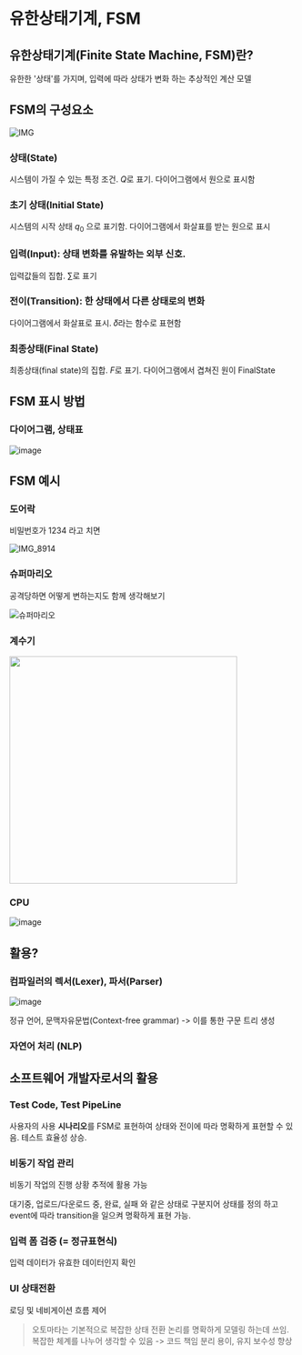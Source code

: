 
유한상태기계, FSM
====

## 유한상태기계(Finite State Machine, FSM)란?

유한한 '상태'를 가지며, 입력에 따라 상태가 변화 하는 추상적인 계산 모델

## FSM의 구성요소
![IMG](https://img1.daumcdn.net/thumb/R1280x0/?scode=mtistory2&fname=https%3A%2F%2Fblog.kakaocdn.net%2Fdn%2Fx4VuD%2Fbtq22EVo2dp%2FmdhKVKE4dvkh1DnS4h7kY0%2Fimg.png)
### 상태(State)
시스템이 가질 수 있는 특정 조건. $`Q`$로 표기. 다이어그램에서 원으로 표시함
### 초기 상태(Initial State)
시스템의 시작 상태 $`q_0`$ 으로 표기함. 다이어그램에서 화살표를 받는 원으로 표시
### 입력(Input): 상태 변화를 유발하는 외부 신호.
입력값들의 집합. $`∑`$로 표기
### 전이(Transition): 한 상태에서 다른 상태로의 변화
다이어그램에서 화살표로 표시. 𝛿라는 함수로 표현함 
### 최종상태(Final State)
최종상태(final state)의 집합. $`F`$로 표기. 다이어그램에서 겹쳐진 원이 FinalState


## FSM 표시 방법

### 다이어그램, 상태표

![image](https://github.com/user-attachments/assets/b6e1acfe-2905-4fe0-abff-0c5f946f1ca3)


## FSM 예시

### 도어락

비밀번호가 1234 라고 치면

![IMG_8914](https://github.com/user-attachments/assets/862405fa-1ec3-4c69-b1b7-9d2463d74a53)

### 슈퍼마리오 

공격당하면 어떻게 변하는지도 함께 생각해보기

![슈퍼마리오](https://www.ashishvishwakarma.com/GoF-Design-Patterns-by-Example/State-Pattern/assets/mario-finite-state-machine.jpg)

### 계수기
<img width="400" src="https://github.com/user-attachments/assets/14253ae9-b211-4628-b369-f85618414d99">


### CPU
![image](https://github.com/user-attachments/assets/c08211c0-5d9d-435f-b292-4597a22b773b)

## 활용?

### 컴파일러의 렉서(Lexer), 파서(Parser)
![image](https://github.com/user-attachments/assets/4c2335bf-c5fb-4238-b1c5-b76e50c5fdac)

정규 언어, 문맥자유문법(Context-free grammar) -> 이를 통한 구문 트리 생성 

### 자연어 처리 (NLP)


## 소프트웨어 개발자로서의 활용

### Test Code, Test PipeLine

사용자의 사용 **시나리오**를 FSM로 표현하여 상태와 전이에 따라 명확하게 표현할 수 있음. 테스트 효율성 상승. 

### 비동기 작업 관리

비동기 작업의 진행 상황 추적에 활용 가능

대기중, 업로드/다운로드 중, 완료, 실패 와 같은 상태로 구분지어 상태를 정의 하고 event에 따라 transition을 일으켜 명확하게 표현 가능.

### 입력 폼 검증 (= 정규표현식)

입력 데이터가 유효한 데이터인지 확인

### UI 상태전환

로딩 및 네비게이션 흐름 제어 


> 오토마타는 기본적으로 복잡한 상태 전환 논리를 명확하게 모델링 하는데 쓰임. 복잡한 체계를 나누어 생각할 수 있음 -> 코드 책임 분리 용이, 유지 보수성 향상

